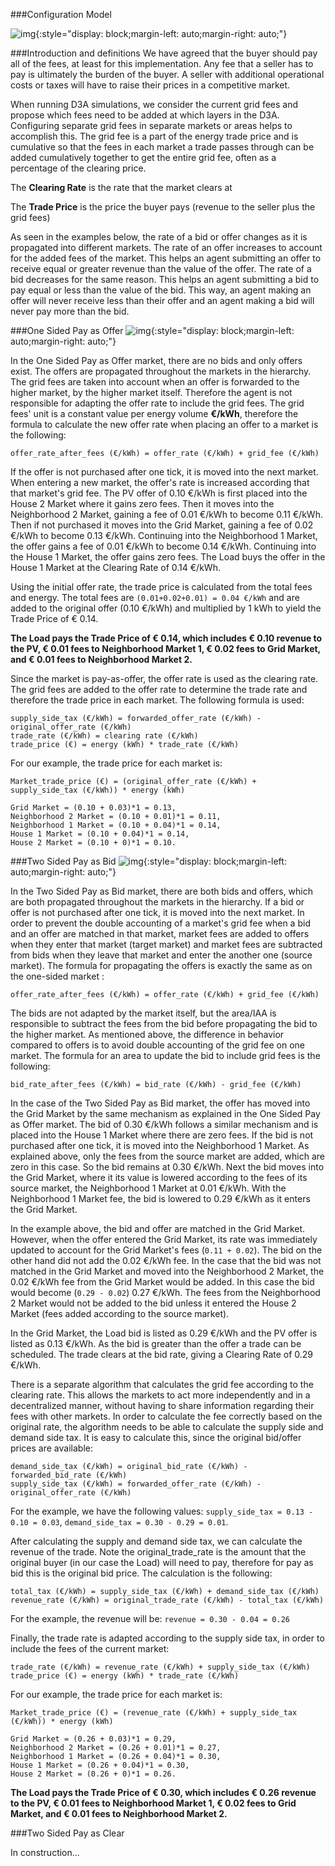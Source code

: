 ###Configuration Model

![img](img/constant-fee-1.png){:style="display: block;margin-left: auto;margin-right: auto;"}

###Introduction and definitions
We have agreed that the buyer should pay all of the fees, at least for this implementation. Any fee that a seller has to pay is ultimately the burden of the buyer. A seller with additional operational costs or taxes will have to raise their prices in a competitive market.

When running D3A simulations, we consider the current grid fees and propose which fees need to be added at which layers in the D3A. Configuring separate grid fees in separate markets or areas helps to accomplish this. The grid fee is a part of the energy trade price and is cumulative so that the fees in each market a trade passes through can be added cumulatively together to get the entire grid fee, often as a percentage of the clearing price. 

The **Clearing Rate** is the rate that the market clears at

The **Trade Price** is the price the buyer pays (revenue to the seller plus the grid fees)

As seen in the examples below, the rate of a bid or offer changes as it is propagated into different markets. The rate of an offer increases to account for the added fees of the market. This helps an agent submitting an offer to receive equal or greater revenue than the value of the offer. The rate of a bid decreases for the same reason. This helps an agent submitting a bid to pay equal or less than the value of the bid. This way, an agent making an offer will never receive less than their offer and an agent making a bid will never pay more than the bid.

###One Sided Pay as Offer
![img](img/constant-fee-2.png){:style="display: block;margin-left: auto;margin-right: auto;"}

In the One Sided Pay as Offer market, there are no bids and only offers exist. The offers are propagated throughout the markets in the hierarchy. The grid fees are taken into account when an offer is forwarded to the higher market, by the higher market itself. Therefore the agent is not responsible for adapting the offer rate to include the grid fees. The grid fees' unit is a constant value per energy volume **€/kWh**, therefore the formula to calculate the new offer rate when placing an offer to a market is the following: 
```
offer_rate_after_fees (€/kWh) = offer_rate (€/kWh) + grid_fee (€/kWh)
```

If the offer is not purchased after one tick, it is moved into the next market. When entering a new market, the offer's rate is increased according that that market's grid fee. The PV offer of 0.10 €/kWh is first placed into the House 2 Market where it gains zero fees. Then it moves into the Neighborhood 2 Market, gaining a fee of 0.01 €/kWh to become 0.11 €/kWh. Then if not purchased it moves into the Grid Market, gaining a fee of 0.02 €/kWh to become 0.13 €/kWh. Continuing into the Neighborhood 1 Market, the offer gains a fee of 0.01 €/kWh to become 0.14 €/kWh. Continuing into the House 1 Market, the offer gains zero fees. The Load buys the offer in the House 1 Market at the Clearing Rate of 0.14 €/kWh.

Using the initial offer rate, the trade price is calculated from the total fees and energy. The total fees are `(0.01+0.02+0.01) = 0.04 €/kWh` and are added to the original offer (0.10 €/kWh) and multiplied by 1 kWh to yield the Trade Price of € 0.14.

**The Load pays the Trade Price of € 0.14, which includes € 0.10 revenue to the PV, € 0.01 fees to Neighborhood Market 1, € 0.02 fees to Grid Market, and € 0.01 fees to Neighborhood Market 2.**



Since the market is pay-as-offer, the offer rate is used as the clearing rate. The grid fees are added to the offer rate to determine the trade rate and therefore the trade price in each market. The following formula is used: 
```
supply_side_tax (€/kWh) = forwarded_offer_rate (€/kWh) - original_offer_rate (€/kWh)
trade_rate (€/kWh) = clearing rate (€/kWh)
trade_price (€) = energy (kWh) * trade_rate (€/kWh)
```
For our example, the trade price for each market is:

```
Market_trade_price (€) = (original_offer_rate (€/kWh) + supply_side_tax (€/kWh)) * energy (kWh)
 
Grid Market = (0.10 + 0.03)*1 = 0.13,
Neighborhood 2 Market = (0.10 + 0.01)*1 = 0.11,
Neighborhood 1 Market = (0.10 + 0.04)*1 = 0.14,
House 1 Market = (0.10 + 0.04)*1 = 0.14,
House 2 Market = (0.10 + 0)*1 = 0.10.
```

###Two Sided Pay as Bid
![img](img/constant-fee-3.png){:style="display: block;margin-left: auto;margin-right: auto;"}

In the Two Sided Pay as Bid market, there are both bids and offers, which are both propagated throughout the markets in the hierarchy. If a bid or offer is not purchased after one tick, it is moved into the next market. In order to prevent the double accounting of a market's grid fee when a bid and an offer are matched in that market, market fees are added to offers when they enter that market (target market) and market fees are subtracted from bids when they leave that market and enter the another one (source market). The formula for propagating the offers is exactly the same as on the one-sided market :
```
offer_rate_after_fees (€/kWh) = offer_rate (€/kWh) + grid_fee (€/kWh)
```
The bids are not adapted by the market itself, but the area/IAA is responsible to subtract the fees from the bid before propagating the bid to the higher market. As mentioned above, the difference in behavior compared to offers is to avoid double accounting of the grid fee on one market. The formula for an area to update the bid to include grid fees is the following:
```
bid_rate_after_fees (€/kWh) = bid_rate (€/kWh) - grid_fee (€/kWh)
```

In the case of the Two Sided Pay as Bid market, the offer has moved into the Grid Market by the same mechanism as explained in the One Sided Pay as Offer market. The bid of 0.30 €/kWh follows a similar mechanism and is placed into the House 1 Market where there are zero fees. If the bid is not purchased after one tick, it is moved into the Neighborhood 1 Market. As explained above, only the fees from the source market are added, which are zero in this case. So the bid remains at 0.30 €/kWh. Next the bid moves into the Grid Market, where it its value is lowered according to the fees of its source market, the Neighborhood 1 Market at 0.01 €/kWh. With the Neighborhood 1 Market fee, the bid is lowered to 0.29 €/kWh as it enters the Grid Market.

In the example above, the bid and offer are matched in the Grid Market. However, when the offer entered the Grid Market, its rate was immediately updated to account for the Grid Market's fees (`0.11 + 0.02`). The bid on the other hand did not add the 0.02 €/kWh fee. In the case that the bid was not matched in the Grid Market and moved into the Neighborhood 2 Market, the 0.02 €/kWh fee from the Grid Market would be added. In this case the bid would become (`0.29 - 0.02`) 0.27 €/kWh. The fees from the Neighborhood 2 Market would not be added to the bid unless it entered the House 2 Market (fees added according to the source market).

In the Grid Market, the Load bid is listed as 0.29 €/kWh and the PV offer is listed as 0.13 €/kWh. As the bid is greater than the offer a trade can be scheduled. The trade clears at the bid rate, giving a Clearing Rate of 0.29 €/kWh.

There is a separate algorithm that calculates the grid fee according to the clearing rate. This allows the markets to act more independently and in a decentralized manner, without having to share information regarding their fees with other markets. In order to calculate the fee correctly based on the original rate, the algorithm needs to be able to calculate the supply side and demand side tax. It is easy to calculate this, since the original bid/offer prices are available:
```
demand_side_tax (€/kWh) = original_bid_rate (€/kWh) - forwarded_bid_rate (€/kWh)
supply_side_tax (€/kWh) = forwarded_offer_rate (€/kWh) - original_offer_rate (€/kWh)
```
For the example, we have the following values: `supply_side_tax = 0.13 - 0.10 = 0.03`, `demand_side_tax = 0.30 - 0.29 = 0.01`.

After calculating the supply and demand side tax, we can calculate the revenue of the trade. Note the original_trade_rate is the amount that the original buyer (in our case the Load) will need to pay, therefore for pay as bid this is the original bid price. The calculation is the following: 
```
total_tax (€/kWh) = supply_side_tax (€/kWh) + demand_side_tax (€/kWh)
revenue_rate (€/kWh) = original_trade_rate (€/kWh) - total_tax (€/kWh)
```
For the example, the revenue will be: `revenue = 0.30 - 0.04 = 0.26`

Finally, the trade rate is adapted according to the supply side tax, in order to include the fees of the current market: 
```
trade_rate (€/kWh) = revenue_rate (€/kWh) + supply_side_tax (€/kWh)
trade_price (€) = energy (kWh) * trade_rate (€/kWh)
```
For our example, the trade price for each market is:
```
Market_trade_price (€) = (revenue_rate (€/kWh) + supply_side_tax (€/kWh)) * energy (kWh)
 
Grid Market = (0.26 + 0.03)*1 = 0.29,
Neighborhood 2 Market = (0.26 + 0.01)*1 = 0.27,
Neighborhood 1 Market = (0.26 + 0.04)*1 = 0.30,
House 1 Market = (0.26 + 0.04)*1 = 0.30,
House 2 Market = (0.26 + 0)*1 = 0.26.
```

**The Load pays the Trade Price of € 0.30, which includes € 0.26 revenue to the PV, € 0.01 fees to Neighborhood Market 1, € 0.02 fees to Grid Market, and € 0.01 fees to Neighborhood Market 2.**

###Two Sided Pay as Clear

In construction...









